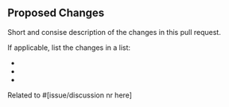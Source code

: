 ## Proposed Changes

Short and consise description of the changes in this pull request.

If applicable, list the changes in a list:

- 
- 
- 

Related to #[issue/discussion nr here]
